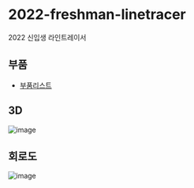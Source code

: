 # 2022-freshman-linetracer

2022 신입생 라인트레이서

## 부품
- [부품리스트](https://alert-dance-a15.notion.site/bc81dec099644cce938beb7883b7c5f4)

## 3D
![image](https://user-images.githubusercontent.com/48342925/151748477-4b357c4b-8e3c-4278-bae8-98914f859070.png)

## 회로도
![image](https://user-images.githubusercontent.com/48342925/152637790-eb8469af-2762-460e-b83a-956a3da19f50.png)
